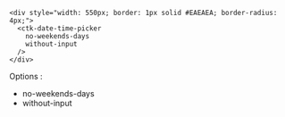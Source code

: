     <div style="width: 550px; border: 1px solid #EAEAEA; border-radius: 4px;">
      <ctk-date-time-picker
        no-weekends-days
        without-input
      />
    </div>

Options :
- no-weekends-days
- without-input
